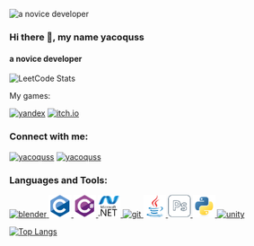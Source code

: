 ![a novice developer](https://media1.tenor.com/m/NqnB-zPdIMQAAAAd/epic-facepalm-fat-guy.gif)
### Hi there 👋, my name yacoquss
#### a novice developer





![LeetCode Stats](https://leetcard.jacoblin.cool/yacoquss?theme=light&font=Noto%20Sans%20Wancho&ext=activity)

My games:

[<img src='https://cdn.jsdelivr.net/npm/simple-icons@3.0.1/icons/yandex.svg' alt='yandex' height='40'>](https://yandex.ru/games/developer/44540#redir-data=%7B"http_ref"%3A"https%253A%252F%252Fyandex.ru%252Fgames%252F%2523app%253D360410"%2C"rn"%3A326202043%7D) 
[<img src='https://img.icons8.com/?size=100&id=b3EFsmGYNiSl&format=png&color=000000' alt='itch.io' height='40'>](https://yacoquss.itch.io)

<h3 align="left">Connect with me:</h3>
<p align="left">
<a href="https://discord.gg/yacoquss" target="blank"><img align="center" src="https://raw.githubusercontent.com/rahuldkjain/github-profile-readme-generator/master/src/images/icons/Social/discord.svg" alt="yacoquss" height="30" width="40" /></a>
<a href="https://t.me/Yacoquss" target="blank"><img align="center" src="https://img.icons8.com/?size=100&id=yEmPT1iidhE0&format=png&color=000000" alt="yacoquss" height="30" width="30" /></a>
</p>



<h3 align="left">Languages and Tools:</h3>
<p align="left"> <a href="https://www.blender.org/" target="_blank" rel="noreferrer"> <img src="https://download.blender.org/branding/community/blender_community_badge_white.svg" alt="blender" width="40" height="40"/> </a> <a href="https://www.cprogramming.com/" target="_blank" rel="noreferrer"> <img src="https://raw.githubusercontent.com/devicons/devicon/master/icons/c/c-original.svg" alt="c" width="40" height="40"/> </a> <a href="https://www.w3schools.com/cs/" target="_blank" rel="noreferrer"> <img src="https://raw.githubusercontent.com/devicons/devicon/master/icons/csharp/csharp-original.svg" alt="csharp" width="40" height="40"/> </a> <a href="https://dotnet.microsoft.com/" target="_blank" rel="noreferrer"> <img src="https://raw.githubusercontent.com/devicons/devicon/master/icons/dot-net/dot-net-original-wordmark.svg" alt="dotnet" width="40" height="40"/> </a> <a href="https://git-scm.com/" target="_blank" rel="noreferrer"> <img src="https://www.vectorlogo.zone/logos/git-scm/git-scm-icon.svg" alt="git" width="40" height="40"/> </a> <a href="https://www.java.com" target="_blank" rel="noreferrer"> <img src="https://raw.githubusercontent.com/devicons/devicon/master/icons/java/java-original.svg" alt="java" width="40" height="40"/> </a> <a href="https://www.photoshop.com/en" target="_blank" rel="noreferrer"> <img src="https://raw.githubusercontent.com/devicons/devicon/master/icons/photoshop/photoshop-line.svg" alt="photoshop" width="40" height="40"/> </a> <a href="https://www.python.org" target="_blank" rel="noreferrer"> <img src="https://raw.githubusercontent.com/devicons/devicon/master/icons/python/python-original.svg" alt="python" width="40" height="40"/> </a> <a href="https://unity.com/" target="_blank" rel="noreferrer"> <img src="https://www.vectorlogo.zone/logos/unity3d/unity3d-icon.svg" alt="unity" width="40" height="40"/> </a> </p>

[![Top Langs](https://github-readme-stats.vercel.app/api/top-langs/?username=yacoquss)](https://github.com/anuraghazra/github-readme-stats)
